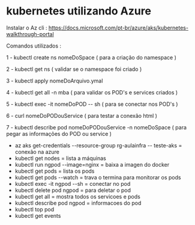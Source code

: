# kubernetes utilizando Azure

Instalar o Az cli : https://docs.microsoft.com/pt-br/azure/aks/kubernetes-walkthrough-portal

Comandos utilizados :

1 - kubectl create ns nomeDoSpace ( para a criação do namespace ) 

2 - kubectl get ns ( validar se o namespace foi criado ) 

3 - kubectl apply nomeDoArquivo.ymal 

4 - kubectl get all -n mba ( para validar os POD's e services criados ) 

5 - kubectl exec -it nomeDoPOD -- sh ( para se conectar nos POD's ) 

6 - curl nomeDoPODouService ( para testar a conexão html ) 

7 - kubectl describe pod nomeDoPODouService -n nomeDoSpace ( para pegar as informações do POD ou service )


* az aks get-credentials --resource-group rg-aulainfra -- teste-aks = conexão na azure 
* kubectl get nodes = lista a máquinas 
* kubectl run ngpod --image=nginx = baixa a imagen do docker 
* kubectl get pods = lista os pods 
* kubectl get pods --watch = trava o termina para monitorar os pods 
* kubectl exec -it ngpod --sh = conectar no pod
* kubectl delete pod ngpod = para deletar o pod 
* kubectl get all = mostra todos os servicoes e pods 
* kubectl describe pod ngpod  = informacoes do pod 
* kubectl top pod 
* kubectl get events 
